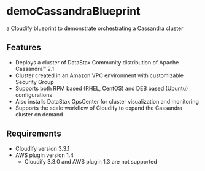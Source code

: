 # demoCassandraBlueprint
a Cloudify blueprint to demonstrate orchestrating a Cassandra cluster

## Features
* Deploys a cluster of DataStax Community distribution of Apache Cassandra™ 2.1
* Cluster created in an Amazon VPC environment with customizable Security Group
* Supports both RPM based (RHEL, CentOS) and DEB based (Ubuntu) configurations
* Also installs DataStax OpsCenter for cluster visualization and monitoring
* Supports the scale workflow of Cloudify to expand the Cassandra cluster on demand

## Requirements
* Cloudify version 3.3.1
* AWS plugin version 1.4
  * Cloudify 3.3.0 and AWS plugin 1.3 are not supported

